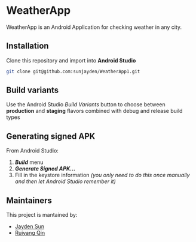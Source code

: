 # WeatherApp

WeatherApp is an Android Application for checking weather in any city.

## Installation
Clone this repository and import into **Android Studio**
```bash
git clone git@github.com:sunjayden/WeatherApp1.git
```

## Build variants
Use the Android Studio *Build Variants* button to choose between **production** and **staging** flavors combined with debug and release build types

## Generating signed APK
From Android Studio:
1. ***Build*** menu
2. ***Generate Signed APK...***
3. Fill in the keystore information *(you only need to do this once manually and then let Android Studio remember it)*

## Maintainers
This project is mantained by:
* [Jayden Sun](https://github.com/sunjayden)
* [Ruiyang Qin](https://github.com/ruiyangqin2016)
